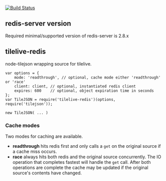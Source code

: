 [![Build Status](https://travis-ci.org/mapbox/tilelive-redis.png?branch=master)](https://travis-ci.org/mapbox/tilelive-redis)

redis-server version
--------------------

Required minimal/supported version of redis-server is 2.8.x

tilelive-redis
------------------
node-tilejson wrapping source for tilelive.

    var options = {
        mode: 'readthrough', // optional, cache mode either 'readthrough' or 'race'
        client: client, // optional, instantiated redis client
        expires: 600    // optional, object expiration time in seconds
    };
    var TileJSON = require('tilelive-redis')(options, require('tilejson'));

    new TileJSON( ... )

### Cache modes

Two modes for caching are available.

- **readthrough** hits redis first and only calls a `get` on the original source if a cache miss occurs.
- **race** always hits both redis and the original source concurrently. The IO operation that completes fastest will handle the `get` call. After both operations are complete the cache may be updated if the original source's contents have changed.
